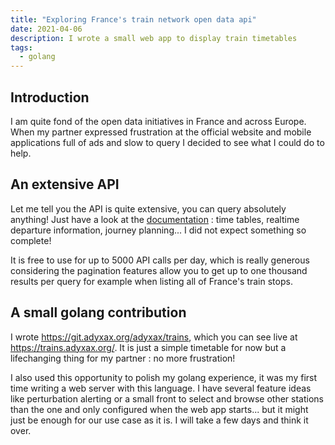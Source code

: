 ```yaml
---
title: "Exploring France's train network open data api"
date: 2021-04-06
description: I wrote a small web app to display train timetables
tags:
  - golang
---
```


## Introduction

I am quite fond of the open data initiatives in France and across Europe. When my partner expressed frustration at the official website and mobile applications full of ads and slow to query I decided to see what I could do to help.

## An extensive API

Let me tell you the API is quite extensive, you can query absolutely anything! Just have a look at the [documentation](http://doc.navitia.io/) : time tables, realtime departure information, journey planning... I did not expect something so complete!

It is free to use for up to 5000 API calls per day, which is really generous considering the pagination features allow you to get up to one thousand results per query for example when listing all of France's train stops.

## A small golang contribution

I wrote https://git.adyxax.org/adyxax/trains, which you can see live at https://trains.adyxax.org/. It is just a simple timetable for now but a lifechanging thing for my partner : no more frustration!

I also used this opportunity to polish my golang experience, it was my first time writing a web server with this language. I have several feature ideas like perturbation alerting or a small front to select and browse other stations than the one and only configured when the web app starts... but it might just be enough for our use case as it is. I will take a few days and think it over.

